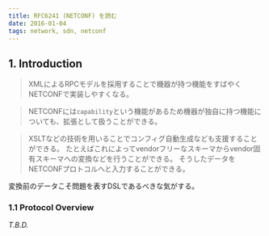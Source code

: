 ```yaml
---
title: RFC6241 (NETCONF) を読む
date: 2016-01-04
tags: network, sdn, netconf
---
```


## 1. Introduction

> XMLによるRPCモデルを採用することで機器が持つ機能をすばやくNETCONFで実装しやすくなる。

> NETCONFには`capability`という機能があるため機器が独自に持つ機能についても、拡張として扱うことができる。

> XSLTなどの技術を用いることでコンフィグ自動生成なども支援することができる。
たとえばこれによってvendorフリーなスキーマからvendor固有スキーマへの変換などを行うことができる。
そうしたデータをNETCONFプロトコルへと入力することができる。

変換前のデータこそ問題を表すDSLであるべきな気がする。

### 1.1 Protocol Overview

_T.B.D._
